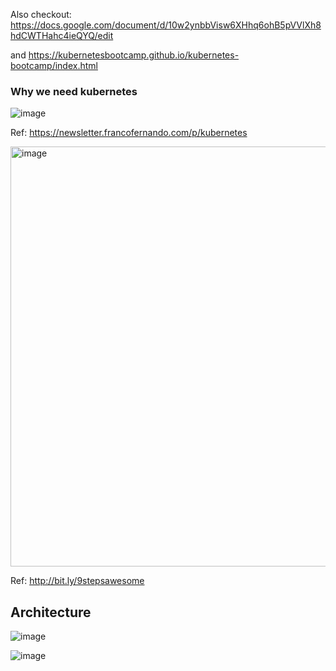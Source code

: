 Also checkout: https://docs.google.com/document/d/10w2ynbbVisw6XHhq6ohB5pVVlXh8hdCWTHahc4ieQYQ/edit

and https://kubernetesbootcamp.github.io/kubernetes-bootcamp/index.html


### Why we need kubernetes

![image](https://github.com/remidinishanth/distributed_systems/assets/19663316/734f817d-5e89-47f9-a782-fc72daeeca41)

Ref: https://newsletter.francofernando.com/p/kubernetes

<img width="672" alt="image" src="https://github.com/remidinishanth/distributed_systems/assets/19663316/549f0cec-ac99-438d-ba7b-f668fe85c762">

Ref: http://bit.ly/9stepsawesome

## Architecture

![image](https://github.com/user-attachments/assets/21192418-ccde-4508-96aa-395216e52312)

![image](https://github.com/user-attachments/assets/321cc113-bb7f-4fae-be96-a7676c7ec853)

